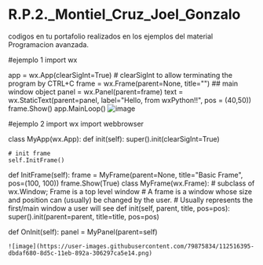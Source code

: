 # R.P.2._Montiel_Cruz_Joel_Gonzalo
 codigos en tu portafolio realizados en los ejemplos del material Programacion avanzada.

#ejemplo 1 import wx

app = wx.App(clearSigInt=True) # clearSigInt to allow terminating the program by CTRL+C frame = wx.Frame(parent=None, title="") ## main window object panel = wx.Panel(parent=frame) text = wx.StaticText(parent=panel, label="Hello, from wxPython!!", pos = (40,50)) frame.Show() app.MainLoop()
![image](https://user-images.githubusercontent.com/79875834/112516220-ab935800-8d5c-11eb-9252-2e9e1dc994f1.png)

#ejemplo 2 import wx import webbrowser

class MyApp(wx.App): def init(self): super().init(clearSigInt=True)

    # init frame
    self.InitFrame()

def InitFrame(self):
    frame = MyFrame(parent=None, title="Basic Frame", pos=(100, 100))
    frame.Show(True)
class MyFrame(wx.Frame): # subclass of wx.Window; Frame is a top level window # A frame is a window whose size and position can (usually) be changed by the user. # Usually represents the first/main window a user will see def init(self, parent, title, pos=pos): super().init(parent=parent, title=title, pos=pos)

def OnInit(self):
    panel = MyPanel(parent=self)
    
    ![image](https://user-images.githubusercontent.com/79875834/112516395-dbdaf680-8d5c-11eb-892a-306297ca5e14.png)
